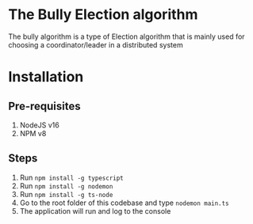 # The Bully Election algorithm
The bully algorithm is a type of Election algorithm that is mainly used for choosing a coordinator/leader in a distributed system

# Installation
## Pre-requisites
1. NodeJS v16
2. NPM v8

## Steps
1. Run `npm install -g typescript`
2. Run `npm install -g nodemon`
3. Run `npm install -g ts-node`
4. Go to the root folder of this codebase and type `nodemon main.ts`
5. The application will run and log to the console